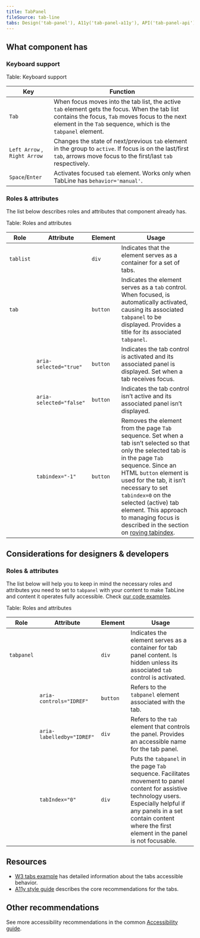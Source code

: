 ```yaml
---
title: TabPanel
fileSource: tab-line
tabs: Design('tab-panel'), A11y('tab-panel-a11y'), API('tab-panel-api'), Example('tab-panel-code'), Changelog('tab-panel-changelog')
---
```


## What component has

### Keyboard support

Table: Keyboard support

| Key                          | Function                                                                                                                                                                                                         |
| ---------------------------- | ---------------------------------------------------------------------------------------------------------------------------------------------------------------------------------------------------------------- |
| `Tab`                        | When focus moves into the tab list, the active `tab` element gets the focus. When the tab list contains the focus, `Tab` moves focus to the next element in the `Tab` sequence, which is the `tabpanel` element. |
| `Left Arrow` , `Right Arrow` | Changes the state of next/previous `tab` element in the group to `active`. If focus is on the last/first `tab`, arrows move focus to the first/last `tab` respectively.                                          |
| `Space`/`Enter`              | Activates focused `tab` element. Works only when TabLine has `behavior='manual'`.                                                                                                                                |

### Roles & attributes

The list below describes roles and attributes that component already has.

Table: Roles and attributes

| Role      | Attribute               | Element  | Usage                                                                                                                                                                                                                                                                                                                                                                                                                              |
| --------- | ----------------------- | -------- | ---------------------------------------------------------------------------------------------------------------------------------------------------------------------------------------------------------------------------------------------------------------------------------------------------------------------------------------------------------------------------------------------------------------------------------- |
| `tablist` |                         | `div`    | Indicates that the element serves as a container for a set of tabs.                                                                                                                                                                                                                                                                                                                                                                |
| `tab`     |                         | `button` | Indicates the element serves as a `tab` control. When focused, is automatically activated, causing its associated `tabpanel` to be displayed. Provides a title for its associated `tabpanel`.                                                                                                                                                                                                                                      |
|           | `aria-selected="true"`  | `button` | Indicates the tab control is activated and its associated panel is displayed. Set when a tab receives focus.                                                                                                                                                                                                                                                                                                                       |
|           | `aria-selected="false"` | `button` | Indicates the tab control isn’t active and its associated panel isn’t displayed.                                                                                                                                                                                                                                                                                                                                                   |
|           | `tabindex="-1"`         | `button` | Removes the element from the page `Tab` sequence. Set when a tab isn’t selected so that only the selected tab is in the page `Tab` sequence. Since an HTML `button` element is used for the tab, it isn’t necessary to set `tabindex=0` on the selected (active) tab element. This approach to managing focus is described in the section on [roving tabindex](https://www.w3.org/TR/wai-aria-practices-1.1/#kbd_roving_tabindex). |

## Considerations for designers & developers

### Roles & attributes

The list below will help you to keep in mind the necessary roles and attributes you need to set to `tabpanel` with your content to make TabLine and content it operates fully accessible. Check [our code examples](/components/tab-panel/tab-panel-code).

Table: Roles and attributes

| Role       | Attribute                 | Element  | Usage                                                                                                                                                                                                                                  |
| ---------- | ------------------------- | -------- | -------------------------------------------------------------------------------------------------------------------------------------------------------------------------------------------------------------------------------------- |
| `tabpanel` |                           | `div`    | Indicates the element serves as a container for tab panel content. Is hidden unless its associated `tab` control is activated.                                                                                                         |
|            | `aria-controls="IDREF"`   | `button` | Refers to the `tabpanel` element associated with the tab.                                                                                                                                                                              |
|            | `aria-labelledby="IDREF"` | `div`    | Refers to the `tab` element that controls the panel. Provides an accessible name for the tab panel.                                                                                                                                    |
|            | `tabIndex="0"`            | `div`    | Puts the `tabpanel` in the page `Tab` sequence. Facilitates movement to panel content for assistive technology users. Especially helpful if any panels in a set contain content where the first element in the panel is not focusable. |

## Resources

- [W3 tabs example](https://www.w3.org/TR/wai-aria-practices-1.1/examples/tabs/tabs-1/tabs.html) has detailed information about the tabs accessible behavior.
- [A11y style guide](https://a11y-style-guide.com/style-guide/section-structure.html#kssref-structure-tabs) describes the core recommendations for the tabs.

## Other recommendations

See more accessibility recommendations in the common [Accessibility guide](/core-principles/a11y/a11y).
